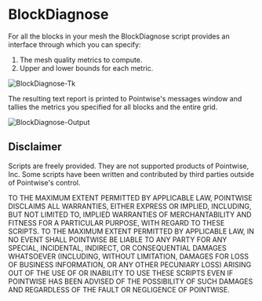 BlockDiagnose
==========================================
For all the blocks in your mesh the BlockDiagnose script provides
an interface through which you can specify:

1. The mesh quality metrics to compute.
2. Upper and lower bounds for each metric.

![BlockDiagnose-Tk](https://raw.github.com/pointwise/BlockDiagnose/master/BlockDiagnose-Tk.png)

The resulting text report is printed to Pointwise's messages window
and tallies the metrics you specified for all blocks and the entire grid.

![BlockDiagnose-Output](https://raw.github.com/pointwise/BlockDiagnose/master/BlockDiagnose-Output.png)

Disclaimer
----------
Scripts are freely provided. They are not supported products of 
Pointwise, Inc. Some scripts have been written and contributed by 
third parties outside of Pointwise's control.

TO THE MAXIMUM EXTENT PERMITTED BY APPLICABLE LAW, POINTWISE DISCLAIMS
ALL WARRANTIES, EITHER EXPRESS OR IMPLIED, INCLUDING, BUT NOT LIMITED
TO, IMPLIED WARRANTIES OF MERCHANTABILITY AND FITNESS FOR A PARTICULAR
PURPOSE, WITH REGARD TO THESE SCRIPTS. TO THE MAXIMUM EXTENT PERMITTED
BY APPLICABLE LAW, IN NO EVENT SHALL POINTWISE BE LIABLE TO ANY PARTY
FOR ANY SPECIAL, INCIDENTAL, INDIRECT, OR CONSEQUENTIAL DAMAGES
WHATSOEVER (INCLUDING, WITHOUT LIMITATION, DAMAGES FOR LOSS OF BUSINESS
INFORMATION, OR ANY OTHER PECUNIARY LOSS) ARISING OUT OF THE USE OF OR
INABILITY TO USE THESE SCRIPTS EVEN IF POINTWISE HAS BEEN ADVISED OF THE
POSSIBILITY OF SUCH DAMAGES AND REGARDLESS OF THE FAULT OR NEGLIGENCE OF
POINTWISE.

